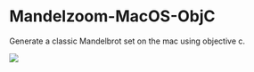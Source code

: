 # Mandelzoom-MacOS-ObjC

Generate a classic Mandelbrot set on the mac using objective c.

<img src="https://imgur.com/mKIrCGP"/>
